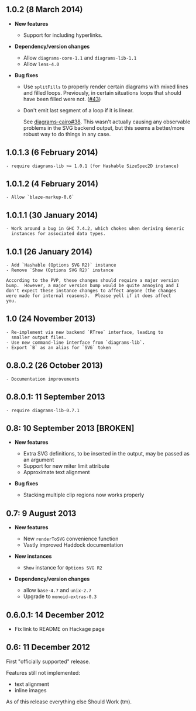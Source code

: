 1.0.2 (8 March 2014)
--------------------

* **New features**

    - Support for including hyperlinks.

* **Dependency/version changes**

    - Allow `diagrams-core-1.1` and `diagrams-lib-1.1`
    - Allow `lens-4.0`

* **Bug fixes**


    - Use `splitFills` to properly render certain diagrams with mixed
      lines and filled loops.  Previously, in certain situations loops that should
      have been filled were not.  ([#43](https://github.com/diagrams/diagrams-svg/issues/43))

    - Don't emit last segment of a loop if it is linear.

      See [diagrams-cairo#38](http://github.com/diagrams/diagrams-cairo/issues/38).  This wasn't actually causing any
      observable problems in the SVG backend output, but this seems a
      better/more robust way to do things in any case.

1.0.1.3 (6 February 2014)
-------------------------

    - require diagrams-lib >= 1.0.1 (for Hashable SizeSpec2D instance)

1.0.1.2 (4 February 2014)
-------------------------

    - Allow `blaze-markup-0.6`

1.0.1.1 (30 January 2014)
-------------------------

    - Work around a bug in GHC 7.4.2, which chokes when deriving Generic
      instances for associated data types.

1.0.1 (26 January 2014)
-----------------------

    - Add `Hashable (Options SVG R2)` instance
    - Remove `Show (Options SVG R2)` instance

    According to the PVP, these changes should require a major version
    bump.  However, a major version bump would be quite annoying and I
    don't expect these instance changes to affect anyone (the changes
    were made for internal reasons).  Please yell if it does affect
    you.

1.0 (24 November 2013)
----------------------

    - Re-implement via new backend `RTree` interface, leading to
      smaller output files.
    - Use new command-line interface from `diagrams-lib`.
    - Export `B` as an alias for `SVG` token

0.8.0.2 (26 October 2013)
-------------------------

    - Documentation improvements

0.8.0.1: 11 September 2013
--------------------------

    - require diagrams-lib-0.7.1

0.8: 10 September 2013 [BROKEN]
-------------------------------

* **New features**

    - Extra SVG definitions, to be inserted in the output, may be
      passed as an argument
    - Support for new miter limit attribute
    - Approximate text alignment

* **Bug fixes**

    - Stacking multiple clip regions now works properly

0.7: 9 August 2013
------------------

* **New features**

    - New `renderToSVG` convenience function
    - Vastly improved Haddock documentation

* **New instances**

    - `Show` instance for `Options SVG R2`

* **Dependency/version changes**
    - allow `base-4.7` and `unix-2.7`
    - Upgrade to `monoid-extras-0.3`

0.6.0.1: 14 December 2012
-------------------------

* Fix link to README on Hackage page

0.6: 11 December 2012
---------------------

First "officially supported" release.

Features still not implemented:

- text alignment
- inline images

As of this release everything else Should Work (tm).

